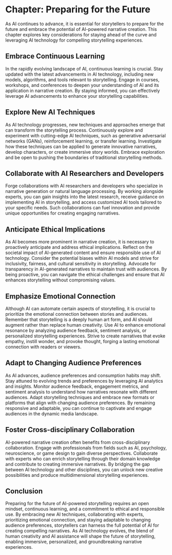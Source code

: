 Chapter: Preparing for the Future
=================================

As AI continues to advance, it is essential for storytellers to prepare for the future and embrace the potential of AI-powered narrative creation. This chapter explores key considerations for staying ahead of the curve and leveraging AI technology for compelling storytelling experiences.

Embrace Continuous Learning
---------------------------

In the rapidly evolving landscape of AI, continuous learning is crucial. Stay updated with the latest advancements in AI technology, including new models, algorithms, and tools relevant to storytelling. Engage in courses, workshops, and conferences to deepen your understanding of AI and its application in narrative creation. By staying informed, you can effectively leverage AI advancements to enhance your storytelling capabilities.

Explore New AI Techniques
-------------------------

As AI technology progresses, new techniques and approaches emerge that can transform the storytelling process. Continuously explore and experiment with cutting-edge AI techniques, such as generative adversarial networks (GANs), reinforcement learning, or transfer learning. Investigate how these techniques can be applied to generate innovative narratives, develop characters, or create immersive story worlds. Embrace exploration and be open to pushing the boundaries of traditional storytelling methods.

Collaborate with AI Researchers and Developers
----------------------------------------------

Forge collaborations with AI researchers and developers who specialize in narrative generation or natural language processing. By working alongside experts, you can gain insights into the latest research, receive guidance on implementing AI in storytelling, and access customized AI tools tailored to your specific needs. Such collaborations can fuel innovation and provide unique opportunities for creating engaging narratives.

Anticipate Ethical Implications
-------------------------------

As AI becomes more prominent in narrative creation, it is necessary to proactively anticipate and address ethical implications. Reflect on the societal impact of AI-generated content and ensure responsible use of AI technology. Consider the potential biases within AI models and strive for inclusivity, fairness, and cultural sensitivity in storytelling. Advocate for transparency in AI-generated narratives to maintain trust with audiences. By being proactive, you can navigate the ethical challenges and ensure that AI enhances storytelling without compromising values.

Emphasize Emotional Connection
------------------------------

Although AI can automate certain aspects of storytelling, it is crucial to prioritize the emotional connection between stories and audiences. Remember that storytelling is a deeply human art form, and AI should augment rather than replace human creativity. Use AI to enhance emotional resonance by analyzing audience feedback, sentiment analysis, or personalized storytelling experiences. Strive to create narratives that evoke empathy, instill wonder, and provoke thought, forging a lasting emotional connection with readers or viewers.

Adapt to Changing Audience Preferences
--------------------------------------

As AI advances, audience preferences and consumption habits may shift. Stay attuned to evolving trends and preferences by leveraging AI analytics and insights. Monitor audience feedback, engagement metrics, and sentiment analysis to understand how narratives resonate with different audiences. Adapt storytelling techniques and embrace new formats or platforms that align with changing audience preferences. By remaining responsive and adaptable, you can continue to captivate and engage audiences in the dynamic media landscape.

Foster Cross-disciplinary Collaboration
---------------------------------------

AI-powered narrative creation often benefits from cross-disciplinary collaboration. Engage with professionals from fields such as AI, psychology, neuroscience, or game design to gain diverse perspectives. Collaborate with experts who can enrich storytelling through their domain knowledge and contribute to creating immersive narratives. By bridging the gap between AI technology and other disciplines, you can unlock new creative possibilities and produce multidimensional storytelling experiences.

Conclusion
----------

Preparing for the future of AI-powered storytelling requires an open mindset, continuous learning, and a commitment to ethical and responsible use. By embracing new AI techniques, collaborating with experts, prioritizing emotional connection, and staying adaptable to changing audience preferences, storytellers can harness the full potential of AI for creating compelling narratives. As AI technology evolves, the blend of human creativity and AI assistance will shape the future of storytelling, enabling immersive, personalized, and groundbreaking narrative experiences.
